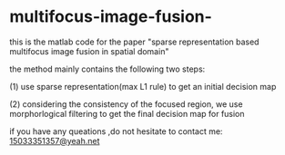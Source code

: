 # multifocus-image-fusion-
this is the matlab code for the paper "sparse representation based multifocus image fusion in spatial domain"

the method mainly contains the following two steps:

(1) use sparse representation(max L1 rule) to get an initial decision map

(2) considering the consistency of the focused region, we use morphorlogical filtering to  get the final decision map for fusion

if you have any queations ,do not hesitate to contact me: 15033351357@yeah.net
